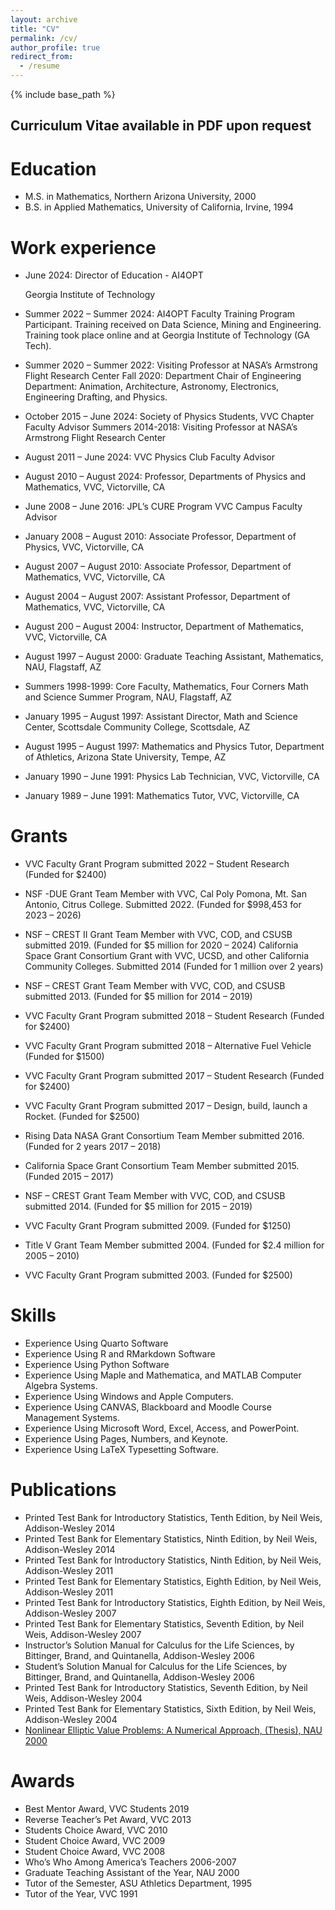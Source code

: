 ```yaml
---
layout: archive
title: "CV"
permalink: /cv/
author_profile: true
redirect_from:
  - /resume
---
```


{% include base_path %}

## Curriculum Vitae available in PDF upon request

Education
======
* M.S. in Mathematics, Northern Arizona University, 2000
* B.S. in Applied Mathematics, University of California, Irvine, 1994

Work experience
======
* June 2024: Director of Education - AI4OPT
  
  Georgia Institute of Technology
  
* Summer 2022 – Summer 2024: AI4OPT Faculty Training Program Participant. Training received on Data Science, Mining and Engineering. Training took place online and at Georgia Institute of Technology (GA Tech).

* Summer 2020 – Summer 2022: Visiting Professor at NASA’s Armstrong Flight Research Center
Fall 2020: Department Chair of Engineering Department: Animation, Architecture, Astronomy, Electronics, Engineering Drafting, and Physics.

* October 2015 – June 2024: Society of Physics Students, VVC Chapter Faculty Advisor
Summers 2014-2018: Visiting Professor at NASA’s Armstrong Flight Research Center

* August 2011 – June 2024: VVC Physics Club Faculty Advisor

* August 2010 – August 2024: Professor, Departments of Physics and Mathematics, VVC, Victorville, CA

* June 2008 – June 2016: JPL’s CURE Program VVC Campus Faculty Advisor

* January 2008 – August 2010: Associate Professor, Department of Physics, VVC, Victorville, CA

* August 2007 – August 2010: Associate Professor, Department of Mathematics, VVC, Victorville, CA

* August 2004 – August 2007: Assistant Professor, Department of Mathematics, VVC, Victorville, CA

* August 200 – August 2004: Instructor, Department of Mathematics, VVC, Victorville, CA

* August 1997 – August 2000: Graduate Teaching Assistant, Mathematics, NAU, Flagstaff, AZ

* Summers 1998-1999: Core Faculty, Mathematics, Four Corners Math and Science Summer Program, NAU, Flagstaff, AZ

* January 1995 – August 1997: Assistant Director, Math and Science Center, Scottsdale Community College, Scottsdale, AZ

* August 1995 – August 1997: Mathematics and Physics Tutor, Department of Athletics, Arizona State University, Tempe, AZ

* January 1990 – June 1991: Physics Lab Technician, VVC, Victorville, CA

* January 1989 – June 1991: Mathematics Tutor, VVC, Victorville, CA

Grants
======

* VVC Faculty Grant Program submitted 2022 – Student Research (Funded for $2400)

* NSF -DUE Grant Team Member with VVC, Cal Poly Pomona, Mt. San Antonio, Citrus College. Submitted 2022. (Funded for $998,453 for 2023 – 2026)

* NSF – CREST II Grant Team Member with VVC, COD, and CSUSB submitted 2019.  (Funded for $5 million for 2020 – 2024)
California Space Grant Consortium Grant with VVC, UCSD, and other California Community Colleges.  Submitted 2014 (Funded for 1 million over 2 years)

* NSF – CREST Grant Team Member with VVC, COD, and CSUSB submitted 2013.  (Funded for $5 million for 2014 – 2019)

* VVC Faculty Grant Program submitted 2018 – Student Research (Funded for $2400)

* VVC Faculty Grant Program submitted 2018 – Alternative Fuel Vehicle (Funded for $1500)

* VVC Faculty Grant Program submitted 2017 – Student Research (Funded for $2400)

* VVC Faculty Grant Program submitted 2017 – Design, build, launch a Rocket.  (Funded for $2500)

* Rising Data NASA Grant Consortium Team Member submitted 2016.  (Funded for 2 years 2017 – 2018)

* California Space Grant Consortium Team Member submitted 2015.  (Funded 2015 – 2017)

* NSF – CREST Grant Team Member with VVC, COD, and CSUSB submitted 2014.  (Funded for $5 million for 2015 – 2019)

* VVC Faculty Grant Program submitted 2009. (Funded for $1250)

* Title V Grant Team Member submitted 2004. (Funded for $2.4 million for 2005 – 2010)

* VVC Faculty Grant Program submitted 2003. (Funded for $2500)  
  
Skills
======
* Experience Using Quarto Software
* Experience Using R and RMarkdown Software
* Experience Using Python Software
* Experience Using Maple and Mathematica, and MATLAB Computer Algebra Systems.
* Experience Using Windows and Apple Computers.
* Experience Using CANVAS, Blackboard and Moodle Course Management Systems.
* Experience Using Microsoft Word, Excel, Access, and PowerPoint.
* Experience Using Pages, Numbers, and Keynote.
* Experience Using LaTeX Typesetting Software.

Publications
======
* Printed Test Bank for Introductory Statistics, Tenth Edition, by Neil Weis, Addison-Wesley 2014
* Printed Test Bank for Elementary Statistics, Ninth Edition, by Neil Weis, Addison-Wesley 2014
* Printed Test Bank for Introductory Statistics, Ninth Edition, by Neil Weis, Addison-Wesley 2011
* Printed Test Bank for Elementary Statistics, Eighth Edition, by Neil Weis, Addison-Wesley 2011
* Printed Test Bank for Introductory Statistics, Eighth Edition, by Neil Weis, Addison-Wesley 2007
* Printed Test Bank for Elementary Statistics, Seventh Edition, by Neil Weis, Addison-Wesley 2007
* Instructor’s Solution Manual for Calculus for the Life Sciences, by Bittinger, Brand, and Quintanella, Addison-Wesley 2006
* Student’s Solution Manual for Calculus for the Life Sciences, by Bittinger, Brand, and Quintanella, Addison-Wesley 2006
* Printed Test Bank for Introductory Statistics, Seventh Edition, by Neil Weis, Addison-Wesley 2004
* Printed Test Bank for Elementary Statistics, Sixth Edition, by Neil Weis, Addison-Wesley 2004
* [Nonlinear Elliptic Value Problems: A Numerical Approach, (Thesis), NAU 2000](Thesis.pdf)  

Awards
======
* Best Mentor Award, VVC Students 2019
* Reverse Teacher’s Pet Award, VVC 2013
* Students Choice Award, VVC 2010
* Student Choice Award, VVC 2009
* Student Choice Award, VVC 2008
* Who’s Who Among America’s Teachers 2006-2007
* Graduate Teaching Assistant of the Year, NAU 2000
* Tutor of the Semester, ASU Athletics Department, 1995
* Tutor of the Year, VVC 1991
